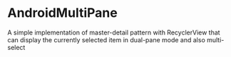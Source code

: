 # AndroidMultiPane
A simple implementation of master-detail pattern with RecyclerView that can display the currently selected item in dual-pane mode and also multi-select
